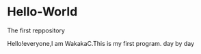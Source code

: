 # Hello-World
The first reppository

Hello!everyone,I am WakakaC.This is my first program.
day by day
